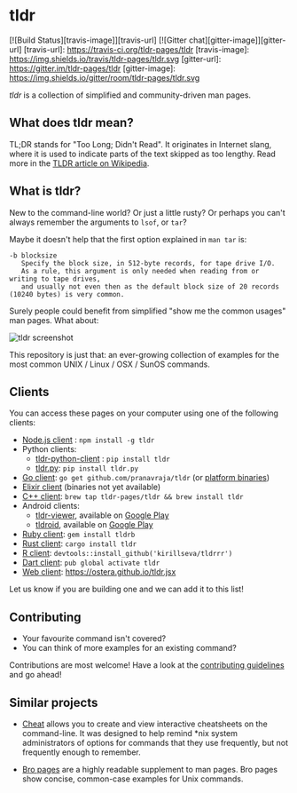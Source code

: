 # tldr

[![Build Status][travis-image]][travis-url]
[![Gitter chat][gitter-image]][gitter-url]
[travis-url]: https://travis-ci.org/tldr-pages/tldr
[travis-image]: https://img.shields.io/travis/tldr-pages/tldr.svg
[gitter-url]: https://gitter.im/tldr-pages/tldr
[gitter-image]: https://img.shields.io/gitter/room/tldr-pages/tldr.svg

*tldr* is a collection of simplified and community-driven man pages.

## What does tldr mean?
TL;DR stands for "Too Long; Didn't Read".
It originates in Internet slang, where it is used to indicate parts of the text skipped as too lengthy.
Read more in the [TLDR article on Wikipedia](https://en.wikipedia.org/wiki/TL;DR).

## What is tldr?

New to the command-line world? Or just a little rusty?
Or perhaps you can't always remember the arguments to `lsof`, or `tar`?

Maybe it doesn't help that the first option explained in `man tar` is:

```
-b blocksize
   Specify the block size, in 512-byte records, for tape drive I/O.
   As a rule, this argument is only needed when reading from or writing to tape drives,
   and usually not even then as the default block size of 20 records (10240 bytes) is very common.
```

Surely people could benefit from simplified "show me the common usages" man pages. What about:

![tldr screenshot](http://raw.github.com/tldr-pages/tldr/master/screenshot.png)

This repository is just that:
an ever-growing collection of examples
for the most common UNIX / Linux / OSX / SunOS commands.

## Clients

You can access these pages on your computer using one of the following clients:

- [Node.js client](https://github.com/tldr-pages/tldr-node-client) : `npm install -g tldr`
- Python clients:
  - [tldr-python-client](https://github.com/tldr-pages/tldr-python-client) : `pip install tldr`
  - [tldr.py](https://github.com/lord63/tldr.py): `pip install tldr.py`
- [Go client](https://github.com/pranavraja/tldr): `go get github.com/pranavraja/tldr`
  (or [platform binaries](https://github.com/pranavraja/tldr/releases))
- [Elixir client](https://github.com/tldr-pages/tldr_elixir_client) (binaries not yet available)
- [C++ client](https://github.com/tldr-pages/tldr-cpp-client): `brew tap tldr-pages/tldr && brew install tldr`
- Android clients:
  - [tldr-viewer](https://github.com/gianasista/tldr-viewer), available on
    [Google Play](https://play.google.com/store/apps/details?id=de.gianasista.tldr_viewer)
  - [tldroid](https://github.com/hidroh/tldroid), available on
    [Google Play](https://play.google.com/store/apps/details?id=io.github.hidroh.tldroid)
- [Ruby client](https://github.com/YellowApple/tldrb): `gem install tldrb`
- [Rust client](https://github.com/rilut/rust-tldr): `cargo install tldr`
- [R client](https://github.com/kirillseva/tldrrr): `devtools::install_github('kirillseva/tldrrr')`
- [Dart client](https://github.com/hterkelsen/tldr): `pub global activate tldr`
- [Web client](https://github.com/ostera/tldr.jsx): https://ostera.github.io/tldr.jsx

Let us know if you are building one and we can add it to this list!

## Contributing

- Your favourite command isn't covered?
- You can think of more examples for an existing command?

Contributions are most welcome!
Have a look at the [contributing guidelines](https://github.com/tldr-pages/tldr/blob/master/CONTRIBUTING.md)
and go ahead!

## Similar projects

- [Cheat](https://github.com/chrisallenlane/cheat) allows you to create and view interactive cheatsheets on the command-line. It was designed to help remind *nix system administrators of options for commands that they use frequently, but not frequently enough to remember.

- [Bro pages](http://bropages.org/) are a highly readable supplement to man pages. Bro pages show concise, common-case examples for Unix commands.
